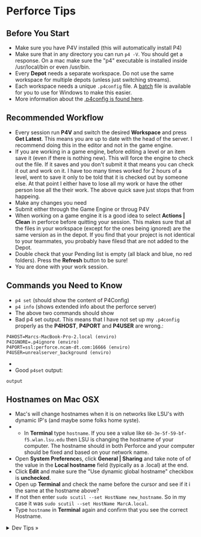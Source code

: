 # Perforce Tips

## Before You Start

* Make sure you have P4V installed (this will automatically install P4)
* Make sure that in any directory you can run `p4 -V`. You should get a response.  On a mac make sure the "p4" executable is installed inside /usr/local/bin or even /usr/bin.
* Every **Depot** needs a separate workspace.  Do not use the same workspace for multiple depots (unless just switching streams).
* Each workspace needs a unique `.p4config` file. A [batch](./files/setconfig.bat) file is available for you to use for Windows to make this easier.
* More information about the [.p4config is found here](./P4CONFIG.md).

## Recommended Workflow
* Every session run **P4V** and switch the desired **Workspace** and press **Get Latest**.  This means you are up to date with the head of the server. I recommend doing this in the editor and not in the game engine.
* If you are working in a game engine, before editing a level or an item save it (even if there is nothing new).  This will force the engine to check out the file.  If it saves and you don't submit it that means you can check it out and work on it.  I have too many times worked for 2 hours of a level, went to save it only to be told that it is checked out by someone else.  At that point I either have to lose all my work or have the other person lose all the their work.  The above quick save just stops that from happeing.
* Make any changes you need
* Submit either through the Game Engine or throug P4V
* When working on a game engine it is a good idea to select **Actions | Clean** in perforce before quitting your session.  This makes sure that all the files in your workspace (except for the ones being ignored) are the same version as in the depot.  If you find that your project is not identical to your teammates, you probably have filesd that are not added to the Depot.
* Double check that your Pending list is empty (all black and blue, no red folders).  Press the **Refresh** button to be sure!
* You are done with your work session.


## Commands you Need to Know
* `p4 set` (should show the content of P4Config)
* `p4 info` (shows extended info about the perforce server)
* The above two commands should show 
* Bad p4 set output. This means that I have not set up my `.p4config` properly as the **P4HOST**, **P4PORT** and **P4USER** are wrong.:
```
P4HOST=Marcs-MacBook-Pro-2.local (enviro)
P4IGNORE=.p4ignore (enviro)
P4PORT=ssl:perforce.ncam-dt.com:16666 (enviro)
P4USER=unrealserver_background (enviro)

```
* 
* Good `p4set` output:
```
output
```


## Hostnames on Mac OSX
* Mac's will change hostnames when it is on networks like LSU's with dynamic IP's (and maybe some folks home syste).
* * In **Terminal** type `hostname`.  If you see a value like `60-3e-5f-59-bf-f5.wlan.lsu.edu` then LSU is changing the hostname of your computer.  The hostname should in both Perforce and your computer should be fixed and based on your network name.
* Open **System Preference**s, click **General | Sharing** and take note of of the value in the **Local hostname** field (typically as a .local) at the end.
* Click **Edit** and make sure the "Use dynamic global hostname" checkbox is **unchecked**.
* Open up **Terminal** and check the name before the cursor and see if it i the same at the hostname above?
* If not then enter `sudo scutil --set HostName new_hostname`.  So in my case it was `sudo scutil --set HostName MarcA.local`.
* Type `hostname` in **Terminal** again and confirm that you see the correct Hostname.
<details>
  <summary>Dev Tips &raquo;</summary>

make git m="add commit message"
</details>
